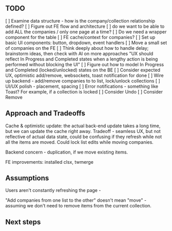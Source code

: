 ## TODO

[ ] Examine data structure - how is the company/collection relationship defined?
[ ] Figure out FE flow and architecture
  [ ] do we want to be able to add ALL the companies / only one page at a time?
  [ ] Do we need a wrapper component for the table
  [ ] FE cache/context for companies?
[ ] Set up basic UI components: button, dropdown, event handlers
[ ] Move a small set of companies on the FE
[ ] Think deeply about how to handle delay; brainstorm ideas, then check with AI on more approaches
  "UX should reflect In Progress and Completed states when a lengthy action is being performed without blocking the UI"
  [ ] Figure out how to model In Progress and Completed (locked/unlocked) states on the BE
  [ ] Consider expected UX, optimistic add/remove, websockets, toast notification for done
[ ] Wire up backend - add/remove companies to to list, lock/unlock collections
[ ] UI/UX polish - placement, spacing
[ ] Error notifications - something like Toast? For example, if a collection is locked
[ ] Consider Undo
[ ] Consider Remove



## Approach and Tradeoffs

Cache & optimistic update: the actual back-end update takes a long time, but we can update the cache right away. Tradeoff - seamless UX, but not reflective of actual data state, could be confusing if they refresh while not all the items are moved. Could lock list edits while moving companies.

Backend concern - duplication, if we move existing items.

FE improvements:
installed clsx, twmerge

## Assumptions

Users aren't constantly refreshing the page - 

"Add companies from one list to the other" doesn't mean "move" - assuming we don't need to remove items from the current collection.


## Next steps
